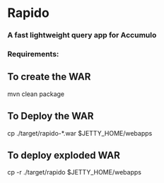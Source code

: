 # Rapido

### A fast lightweight query app for Accumulo
### Requirements:


## To create the WAR

mvn clean package 

## To Deploy the WAR

cp ./target/rapido-*.war $JETTY_HOME/webapps

## To deploy exploded WAR

cp -r ./target/rapido $JETTY_HOME/webapps

